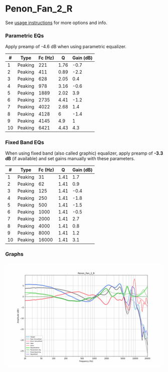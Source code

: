 # Penon_Fan_2_R
See [usage instructions](https://github.com/jaakkopasanen/AutoEq#usage) for more options and info.

### Parametric EQs
Apply preamp of -4.6 dB when using parametric equalizer.

|   # | Type    |   Fc (Hz) |    Q |   Gain (dB) |
|-----|---------|-----------|------|-------------|
|   1 | Peaking |       221 | 1.76 |        -0.7 |
|   2 | Peaking |       411 | 0.89 |        -2.2 |
|   3 | Peaking |       628 | 2.05 |         0.4 |
|   4 | Peaking |       978 | 3.16 |        -0.6 |
|   5 | Peaking |      1889 | 2.02 |         3.9 |
|   6 | Peaking |      2735 | 4.41 |        -1.2 |
|   7 | Peaking |      4022 | 2.68 |         1.4 |
|   8 | Peaking |      4128 | 6    |        -1.4 |
|   9 | Peaking |      4145 | 4.9  |         1   |
|  10 | Peaking |      6421 | 4.43 |         4.3 |

### Fixed Band EQs
When using fixed band (also called graphic) equalizer, apply preamp of **-3.3 dB** (if available) and set gains manually with these parameters.

|   # | Type    |   Fc (Hz) |    Q |   Gain (dB) |
|-----|---------|-----------|------|-------------|
|   1 | Peaking |        31 | 1.41 |         1.7 |
|   2 | Peaking |        62 | 1.41 |         0.9 |
|   3 | Peaking |       125 | 1.41 |        -0.4 |
|   4 | Peaking |       250 | 1.41 |        -1.8 |
|   5 | Peaking |       500 | 1.41 |        -1.5 |
|   6 | Peaking |      1000 | 1.41 |        -0.5 |
|   7 | Peaking |      2000 | 1.41 |         2.7 |
|   8 | Peaking |      4000 | 1.41 |         0.8 |
|   9 | Peaking |      8000 | 1.41 |         1.2 |
|  10 | Peaking |     16000 | 1.41 |         3.1 |

### Graphs
![](./Penon_Fan_2_R.png)
